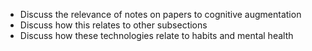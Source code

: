 
- Discuss the relevance of notes on papers to cognitive augmentation
- Discuss how this relates to other subsections
- Discuss how these technologies relate to habits and mental health

